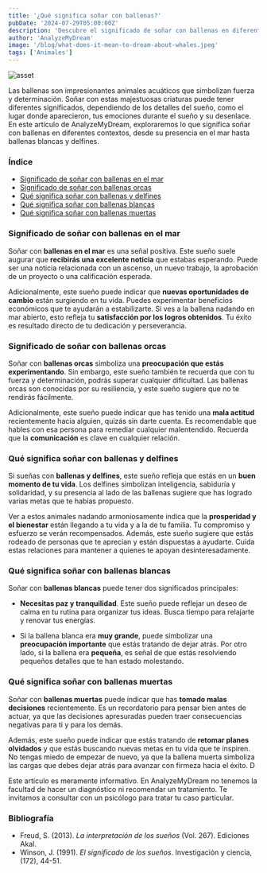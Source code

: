 ```yaml
---
title: '¿Qué significa soñar con ballenas?'
pubDate: '2024-07-29T05:00:00Z'
description: 'Descubre el significado de soñar con ballenas en diferentes contextos y lo que tu subconsciente podría estar tratando de comunicarte.'
author: 'AnalyzeMyDream'
image: '/blog/what-does-it-mean-to-dream-about-whales.jpeg'
tags: ['Animales']
---
```


![asset](/blog/what-does-it-mean-to-dream-about-whales.jpeg)

Las ballenas son impresionantes animales acuáticos que simbolizan fuerza y ​​determinación. Soñar con estas majestuosas criaturas puede tener diferentes significados, dependiendo de los detalles del sueño, como el lugar donde aparecieron, tus emociones durante el sueño y su desenlace. En este artículo de AnalyzeMyDream, exploraremos lo que significa soñar con ballenas en diferentes contextos, desde su presencia en el mar hasta ballenas blancas y delfines.

### Índice

- [Significado de soñar con ballenas en el mar](#significado-de-soñar-con-ballenas-en-el-mar)
- [Significado de soñar con ballenas orcas](#significado-de-soñar-con-ballenas-orcas)
- [Qué significa soñar con ballenas y delfines](#que-significa-sonar-con-ballenas-y-delfines)
- [Qué significa soñar con ballenas blancas](#que-significa-sonar-con-ballenas-blancas)
- [Qué significa soñar con ballenas muertas](#que-significa-sonar-con-ballenas-muertas)

### Significado de soñar con ballenas en el mar

Soñar con **ballenas en el mar** es una señal positiva. Este sueño suele augurar que **recibirás una excelente noticia** que estabas esperando. Puede ser una noticia relacionada con un ascenso, un nuevo trabajo, la aprobación de un proyecto o una calificación esperada. 

Adicionalmente, este sueño puede indicar que **nuevas oportunidades de cambio** están surgiendo en tu vida. Puedes experimentar beneficios económicos que te ayudarán a estabilizarte. Si ves a la ballena nadando en mar abierto, esto refleja tu **satisfacción por los logros obtenidos**. Tu éxito es resultado directo de tu dedicación y perseverancia. 

### Significado de soñar con ballenas orcas

Soñar con **ballenas orcas** simboliza una **preocupación que estás experimentando**. Sin embargo, este sueño también te recuerda que con tu fuerza y ​​determinación, podrás superar cualquier dificultad. Las ballenas orcas son conocidas por su resiliencia, y este sueño sugiere que no te rendirás fácilmente. 

Adicionalmente, este sueño puede indicar que has tenido una **mala actitud** recientemente hacia alguien, quizás sin darte cuenta. Es recomendable que hables con esa persona para remediar cualquier malentendido. Recuerda que la **comunicación** es clave en cualquier relación. 

### Qué significa soñar con ballenas y delfines

Si sueñas con **ballenas y delfines**, este sueño refleja que estás en un **buen momento de tu vida**. Los delfines simbolizan inteligencia, sabiduría y solidaridad, y su presencia al lado de las ballenas sugiere que has logrado varias metas que te habías propuesto.

Ver a estos animales nadando armoniosamente indica que la **prosperidad y el bienestar** están llegando a tu vida y a la de tu familia. Tu compromiso y esfuerzo se verán recompensados. Además, este sueño sugiere que estás rodeado de personas que te aprecian y están dispuestas a ayudarte. Cuida estas relaciones para mantener a quienes te apoyan desinteresadamente. 

### Qué significa soñar con ballenas blancas

Soñar con **ballenas blancas** puede tener dos significados principales:

- **Necesitas paz y tranquilidad**. Este sueño puede reflejar un deseo de calma en tu rutina para organizar tus ideas. Busca tiempo para relajarte y renovar tus energías. 

- Si la ballena blanca era **muy grande**, puede simbolizar una **preocupación importante** que estás tratando de dejar atrás. Por otro lado, si la ballena era **pequeña**, es señal de que estás resolviendo pequeños detalles que te han estado molestando.

### Qué significa soñar con ballenas muertas

Soñar con **ballenas muertas** puede indicar que has **tomado malas decisiones** recientemente. Es un recordatorio para pensar bien antes de actuar, ya que las decisiones apresuradas pueden traer consecuencias negativas para ti y para los demás.

Además, este sueño puede indicar que estás tratando de **retomar planes olvidados** y que estás buscando nuevas metas en tu vida que te inspiren. No tengas miedo de empezar de nuevo, ya que la ballena muerta simboliza las cargas que debes dejar atrás para avanzar con firmeza hacia el éxito. D

Este artículo es meramente informativo. En AnalyzeMyDream no tenemos la facultad de hacer un diagnóstico ni recomendar un tratamiento. Te invitamos a consultar con un psicólogo para tratar tu caso particular.

### Bibliografía

- Freud, S. (2013). *La interpretación de los sueños* (Vol. 267). Ediciones Akal.
- Winson, J. (1991). *El significado de los sueños*. Investigación y ciencia, (172), 44-51.